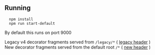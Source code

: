 ## Running

```
  npm install
  npm run start-default
```

By default this runs on port 9000


Legacy v4 decorator fragments served from `/legacy/*` ( [legacy header](http://localhost:9000/legacy/header) )
New decorator fragments served from the default root `/*` ( [new header](http://localhost:9000/header) )